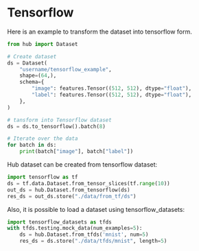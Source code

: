 # Tensorflow

Here is an example to transform the dataset into tensorflow form.

```python
from hub import Dataset

# Create dataset
ds = Dataset(
    "username/tensorflow_example",
    shape=(64,),
    schema={
        "image": features.Tensor((512, 512), dtype="float"),
        "label": features.Tensor((512, 512), dtype="float"),
    },
)

# tansform into Tensorflow dataset
ds = ds.to_tensorflow().batch(8)

# Iterate over the data
for batch in ds:
    print(batch["image"], batch["label"])
```

Hub dataset can be created from tensorflow dataset:

```python
import tensorflow as tf
ds = tf.data.Dataset.from_tensor_slices(tf.range(10))
out_ds = hub.Dataset.from_tensorflow(ds)
res_ds = out_ds.store("./data/from_tf/ds")
```

Also, it is possible to load a dataset using tensorflow_datasets:

```python
import tensorflow_datasets as tfds
with tfds.testing.mock_data(num_examples=5):
    ds = hub.Dataset.from_tfds('mnist', num=5)
    res_ds = ds.store("./data/tfds/mnist", length=5)
```

